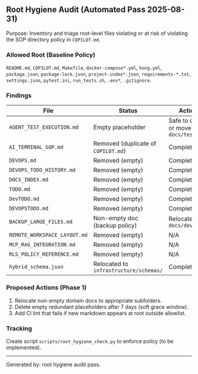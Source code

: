 ## Root Hygiene Audit (Automated Pass 2025-08-31)

Purpose: Inventory and triage root-level files violating or at risk of violating the SOP directory policy in `COPILOT.md`.

### Allowed Root (Baseline Policy)
`README.md`, `COPILOT.md`, `Makefile`, `docker-compose*.yml`, `kong.yml`, `package.json`, `package-lock.json`, `project-index*.json`, `requirements-*.txt`, `settings.json`, `pytest.ini`, `run_tests.sh`, `.env*`, `.gitignore`.

### Findings
| File | Status | Action |
|------|--------|--------|
| `AGENT_TEST_EXECUTION.md` | Empty placeholder | Safe to delete or move to `docs/testing/` |
| `AI_TERMINAL_SOP.md` | Removed (duplicate of `COPILOT.md`) | Completed |
| `DEVOPS.md` | Removed (empty) | Completed |
| `DEVOPS_TODO_HISTORY.md` | Removed (empty) | Completed |
| `DOCS_INDEX.md` | Removed (empty) | Completed |
| `TODO.md` | Removed (empty) | Completed |
| `DevTODO.md` | Removed (empty) | Completed |
| `DEVOPSTODO.md` | Removed (empty) | Completed |
| `BACKUP_LARGE_FILES.md` | Non-empty doc (backup policy) | Relocate to `docs/devops/` |
| `REMOTE_WORKSPACE_LAYOUT.md` | Removed (empty) | N/A |
| `MCP_RAG_INTEGRATION.md` | Removed (empty) | N/A |
| `RLS_POLICY_REFERENCE.md` | Removed (empty) | N/A |
| `hybrid_schema.json` | Relocated to `infrastructure/schemas/` | Completed |

### Proposed Actions (Phase 1)
1. Relocate non-empty domain docs to appropriate subfolders.
2. Delete empty redundant placeholders after 7 days (soft grace window).
3. Add CI lint that fails if new markdown appears at root outside allowlist.

### Tracking
Create script `scripts/root_hygiene_check.py` to enforce policy (to be implemented).

---
Generated by: root hygiene audit pass.
